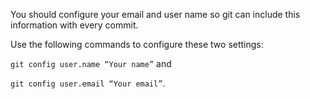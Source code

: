 <!--djw:done-->
You should configure your email and user name so git can include this information with every commit.

Use the following commands to configure these two settings:

```git config user.name “Your name”``` and

```git config user.email “Your email”```.